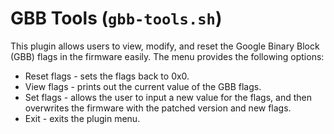 # GBB Tools (`gbb-tools.sh`)

This plugin allows users to view, modify, and reset the Google Binary Block (GBB) flags in the firmware easily. The menu provides the following options:

- Reset flags - sets the flags back to 0x0.
- View flags - prints out the current value of the GBB flags.
- Set flags - allows the user to input a new value for the flags, and then overwrites the firmware with the patched version and new flags.
- Exit - exits the plugin menu.

